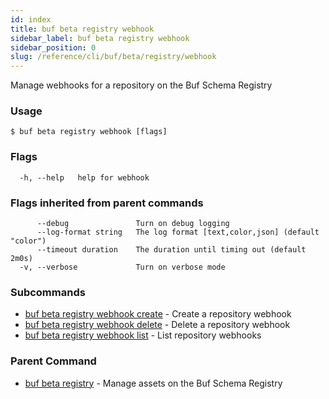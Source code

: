 ```yaml
---
id: index
title: buf beta registry webhook
sidebar_label: buf beta registry webhook
sidebar_position: 0
slug: /reference/cli/buf/beta/registry/webhook
---
```

Manage webhooks for a repository on the Buf Schema Registry

### Usage
```terminal
$ buf beta registry webhook [flags]
```

### Flags

```
  -h, --help   help for webhook
```

### Flags inherited from parent commands

```
      --debug               Turn on debug logging
      --log-format string   The log format [text,color,json] (default "color")
      --timeout duration    The duration until timing out (default 2m0s)
  -v, --verbose             Turn on verbose mode
```

### Subcommands

* [buf beta registry webhook create](webhook/create)	 - Create a repository webhook
* [buf beta registry webhook delete](webhook/delete)	 - Delete a repository webhook
* [buf beta registry webhook list](webhook/list)	 - List repository webhooks

### Parent Command

* [buf beta registry](../registry)	 - Manage assets on the Buf Schema Registry
